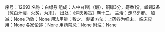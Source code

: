 序号：12690
名称：白绿丹
组成：人中白1钱（煅），铜绿3分，麝香1分，蚯蚓2条（葱白汁浸，火炙，为末）。
出处：《洞天奥旨》卷十二。
主治：走马牙疳。
加减：None
功效：None
用法用量：敷之。
制备方法：上药各为细末。
临床应用：None
各家论述：None
用药禁忌：None
附注：None
